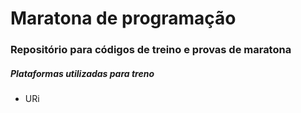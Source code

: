 <h1>Maratona de programação</h1>

<h3>Repositório para códigos de treino e provas de maratona</h3>

<h5>Plataformas utilizadas para treno</h5>

<ul>
<li>
<a target="https://www.urionlinejudge.com.br/judge/pt/profile/174778">URi</a>
</li>
</ul>

